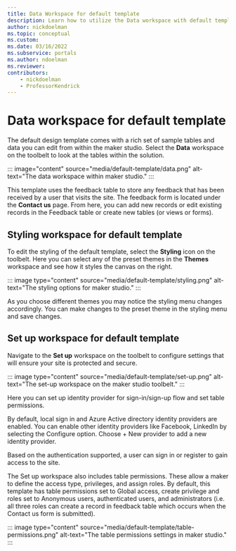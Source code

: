 ```yaml
---
title: Data Workspace for default template
description: Learn how to utilize the Data workspace with default template.
author: nickdoelman
ms.topic: conceptual
ms.custom: 
ms.date: 03/16/2022
ms.subservice: portals
ms.author: ndoelman 
ms.reviewer: 
contributors:
    - nickdoelman
    - ProfessorKendrick
---
```


# Data workspace for default template

The default design template comes with a rich set of sample tables and data you can edit from within the maker studio. Select the **Data** workspace on the toolbelt to look at the tables within the solution.

::: image="content" source="media/default-template/data.png" alt-text="The data workspace within maker studio." :::

This template uses the feedback table to store any feedback that has been received by a user that visits the site. The feedback form is located under the **Contact us** page. From here, you can add new records or edit existing records in the Feedback table or create new tables (or views or forms).

## Styling workspace for default template

To edit the styling of the default template, select the **Styling** icon on the toolbelt. Here you can select any of the preset themes in the **Themes** workspace and see how it styles the canvas on the right.

::: image type="content" source="media/default-template/styling.png" alt-text="The styling options for maker studio." :::

As you choose different themes you may notice the styling menu changes accordingly. You can make changes to the preset theme in the styling menu and save changes.

## Set up workspace for default template

Navigate to the **Set up** workspace on the toolbelt to configure settings that will ensure your site is protected and secure.

::: image type="content" source="media/default-template/set-up.png" alt-text="The set-up workspace on the maker studio toolbelt." :::

Here you can set up identity provider for sign-in/sign-up flow and set table permissions.

By default, local sign in and Azure Active directory identity providers are enabled. You can enable other identity providers like Facebook, LinkedIn by selecting the Configure option. Choose + New provider to add a new identity provider.

Based on the authentication supported, a user can sign in or register to gain access to the site.

The Set up workspace also includes table permissions. These allow a maker to define the access type, privileges, and assign roles. By default, this template has table permissions set to Global access, create privilege and roles set to Anonymous users, authenticated users, and administrators (i.e. all three roles can create a record in feedback table which occurs when the Contact us form is submitted).

::: image type="content" source="media/default-template/table-permissions.png" alt-text="The table permissions settings in maker studio." :::